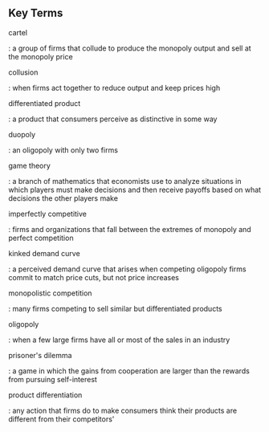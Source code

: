 ## Key Terms

cartel

:   a group of firms that collude to produce the monopoly output and
    sell at the monopoly price

collusion

:   when firms act together to reduce output and keep prices high

differentiated product

:   a product that consumers perceive as distinctive in some way

duopoly

:   an oligopoly with only two firms

game theory

:   a branch of mathematics that economists use to analyze situations in
    which players must make decisions and then receive payoffs based on
    what decisions the other players make

imperfectly competitive

:   firms and organizations that fall between the extremes of monopoly
    and perfect competition

kinked demand curve

:   a perceived demand curve that arises when competing oligopoly firms
    commit to match price cuts, but not price increases

monopolistic competition

:   many firms competing to sell similar but differentiated products

oligopoly

:   when a few large firms have all or most of the sales in an industry

prisoner's dilemma

:   a game in which the gains from cooperation are larger than the
    rewards from pursuing self-interest

product differentiation

:   any action that firms do to make consumers think their products are
    different from their competitors\'
